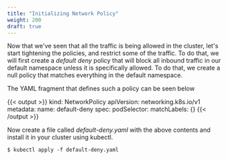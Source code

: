 ```yaml
---
title: "Initializing Network Policy"
weight: 200
draft: true
---
```


Now that we've seen that all the traffic is being allowed in the cluster, let's start tightening the policies, and restrict some of the traffic.  To do that, we will first create a _default deny_ policy that will block all inbound traffic in our default namespace unless it is specifically allowed.  To do that, we create a null policy that matches everything in the default namespace.

The YAML fragment that defines such a policy can be seen below

{{< output >}}
kind: NetworkPolicy
apiVersion: networking.k8s.io/v1
metadata:
  name: default-deny
spec:
  podSelector:
    matchLabels: {}
{{< /output >}}

Now create a file called _default-deny.yaml_ with the above contents and install it in your cluster using kubectl.

```
$ kubectl apply -f default-deny.yaml
```
